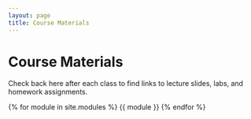 ```yaml
---
layout: page
title: Course Materials
---
```


# Course Materials

Check back here after each class to find links to lecture slides, labs,
and homework assignments.

{% for module in site.modules %}
{{ module }}
{% endfor %}
